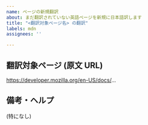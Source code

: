 ```yaml
---
name: ページの新規翻訳
about: まだ翻訳されていない英語ページを新規に日本語訳します
title: "<翻訳対象ページ名> の翻訳"
labels: mdn
assignees: ''

---
```

<!-- 件名の「<翻訳対象ページ名>」部分を翻訳対象ページの原文タイトルに置き換えてください
   - 原文タイトルだけでは分かりにくい場合、セクション名などと共に書いて頂いても良いです
   - 例: ウェブ開発者向けチュートリアル の翻訳
   - 例: 用語集 - Gecko の翻訳 -->

## 翻訳対象ページ (原文 URL)
<!-- 翻訳対象となる原文ページの URL を記入してください。
   - 例: https://developer.mozilla.org/en-US/docs/Web -->

https://developer.mozilla.org/en-US/docs/...

## 備考・ヘルプ
<!-- 翻訳を始める上で疑問、質問、相談などがもしあればここに書いてください。
   - 質問や相談は翻訳を始めてから進めてから随時コメントとして追記頂いても大丈夫です。 -->

(特になし)
